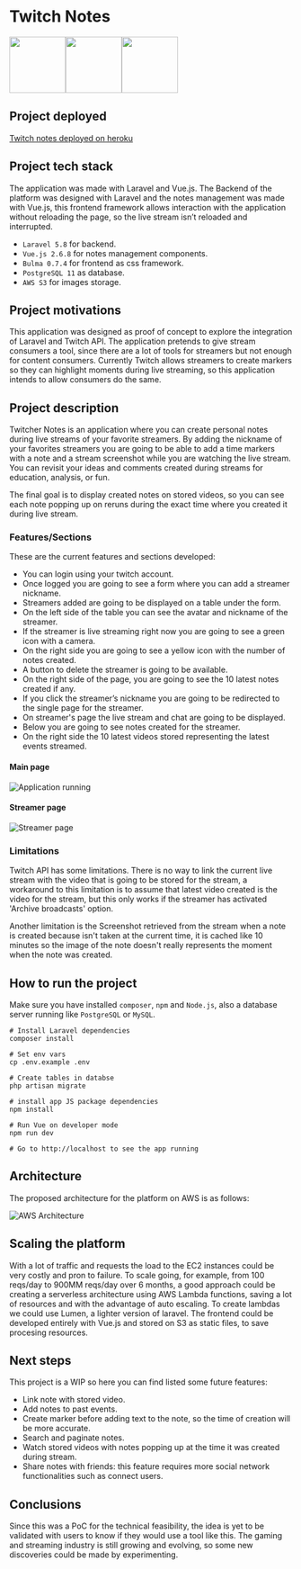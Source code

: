 # Twitch Notes
<img src="http://glacial-coast-30412.herokuapp.com/images/laravel.png" width="100"><img src="http://glacial-coast-30412.herokuapp.com/images/vue.png" width="100"><img src="http://glacial-coast-30412.herokuapp.com/images/twitch.png" width="100">

## Project deployed
[Twitch notes deployed on heroku](http://glacial-coast-30412.herokuapp.com)

## Project tech stack
The application was made with Laravel and Vue.js. The Backend of the platform was designed with Laravel and the notes management was made with Vue.js, this frontend framework allows interaction with the application without reloading the page, so the live stream isn’t reloaded and interrupted.

* `Laravel 5.8` for backend.
* `Vue.js 2.6.8` for notes management components.
* `Bulma 0.7.4` for frontend as css framework.
* `PostgreSQL 11` as database.
* `AWS S3` for images storage.

## Project motivations
This application was designed as proof of concept to explore the integration of Laravel and Twitch API. The application pretends to give stream consumers a tool, since there are a lot of tools for streamers but not enough for content consumers. Currently Twitch allows streamers to create markers so they can highlight moments during live streaming, so this application intends to allow consumers do the same.

## Project description
Twitcher Notes is an application where you can create personal notes during live streams of your favorite streamers. By adding the nickname of your favorites streamers you are going to be able to add a time markers with a note and a stream screenshot while you are watching the live stream. You can revisit your ideas and comments created during streams for education, analysis, or fun.

The final goal is to display created notes on stored videos, so you can see each note popping up on reruns during the exact time where you created it during live stream. 

### Features/Sections
These are the current features and sections developed:

* You can login using your twitch account.
* Once logged you are going to see a form where you can add a streamer nickname.
* Streamers added are going to be displayed on a table under the form.
* On the left side of the table you can see the avatar and nickname of the streamer.
* If the streamer is live streaming right now you are going to see a green icon with a camera.
* On the right side you are going to see a yellow icon with the number of notes created.
* A button to delete the streamer is going to be available. 
* On the right side of the page, you are going to see the 10 latest notes created if any.
* If you click the streamer’s nickname you are going to be redirected to the single page for the streamer.
* On streamer's page the live stream and chat are going to be displayed.
* Below you are going to see notes created for the streamer.
* On the right side the 10 latest videos stored representing the latest events streamed.

#### Main page
![Application running](http://glacial-coast-30412.herokuapp.com/images/twitch-notes-ss.png)

#### Streamer page
![Streamer page](http://glacial-coast-30412.herokuapp.com/images/twitch-streamer.png)

### Limitations
Twitch API has some limitations. There is no way to link the current live stream with the video that is going to be stored for the stream, a workaround to this limitation is to assume that latest video created is the video for the stream, but this only works if the streamer has activated 'Archive broadcasts' option.

Another limitation is the Screenshot retrieved from the stream when a note is created because isn't taken at the current time, it is cached like 10 minutes so the image of the note doesn't really represents the moment when the note was created.

## How to run the project
Make sure you have installed `composer`, `npm` and `Node.js`, also a database server running like `PostgreSQL` or `MySQL`.

```
# Install Laravel dependencies
composer install

# Set env vars
cp .env.example .env

# Create tables in databse
php artisan migrate

# install app JS package dependencies
npm install

# Run Vue on developer mode
npm run dev

# Go to http://localhost to see the app running
```

## Architecture
The proposed architecture for the platform on AWS is as follows:

![AWS Architecture](http://glacial-coast-30412.herokuapp.com/images/tnotes.jpg)

## Scaling the platform
With a lot of traffic and requests the load to the EC2 instances could be very costly and pron to failure. To scale going, for example, from 100 reqs/day to 900MM reqs/day over 6 months, a good approach could be creating a serverless architecture using AWS Lambda functions, saving a lot of resources and with the advantage of auto escaling. To create lambdas we could use Lumen, a lighter version of laravel. The frontend could be developed entirely with Vue.js and stored on S3 as static files, to save procesing resources.

## Next steps
This project is a WIP so here you can find listed some future features:

* Link note with stored video.
* Add notes to past events.
* Create marker before adding text to the note, so the time of creation will be more accurate.
* Search and paginate notes.
* Watch stored videos with notes popping up at the time it was created during stream.
* Share notes with friends: this feature requires more social network functionalities such as connect users.

## Conclusions
Since this was a PoC for the technical feasibility, the idea is yet to be validated with users to know if they would use a tool like this. The gaming and streaming industry is still growing and evolving, so some new discoveries could be made by experimenting.
